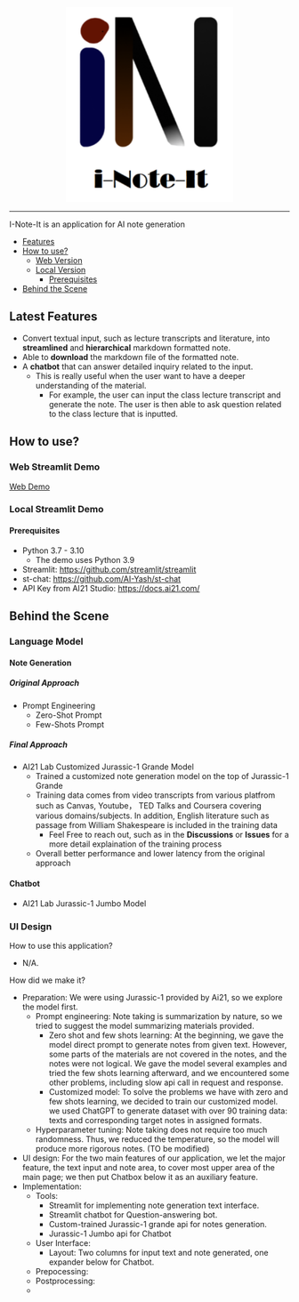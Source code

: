 <p align="center">
<img src="Assets/logo.png" width="300" height="350" />
</p>

--------------------------------------------------------------------------------------------------------------------------------------------------

I-Note-It is an application for AI note generation

<!-- toc -->
- [Features](#features)
- [How to use?](#how-to-use)
  - [Web Version](#web-streamlit-demo)
  - [Local Version](#local-streamlit-demo)
    - [Prerequisites](#prerequisites)
- [Behind the Scene](#behind-the-scene)


## Latest Features 
- Convert textual input, such as lecture transcripts and literature, into **streamlined** and **hierarchical** markdown formatted note.
- Able to **download** the markdown file of the formatted note.
- A **chatbot** that can answer detailed inquiry related to the input.
  - This is really useful when the user want to have a deeper understanding of the material. 
    - For example, the user can input the class lecture transcript and generate the note. The user is then able to ask question related to the class lecture that is inputted.

## How to use?



### Web Streamlit Demo
[Web Demo](https://zslrmhb-i-note-it-streamlit--scriptsmain-yj2vod.streamlit.app/)

### Local Streamlit Demo

#### Prerequisites
- Python 3.7 - 3.10 
  - The demo uses Python 3.9
- Streamlit: https://github.com/streamlit/streamlit
- st-chat: https://github.com/AI-Yash/st-chat
- API Key from AI21 Studio: https://docs.ai21.com/


## Behind the Scene

### Language Model
#### Note Generation

##### Original Approach
- Prompt Engineering
  - Zero-Shot Prompt
  - Few-Shots Prompt
##### Final Approach
- AI21 Lab Customized Jurassic-1 Grande Model 
  - Trained a customized note generation model on the top of Jurassic-1 Grande
  - Training data comes from video transcripts from various platfrom such as Canvas, Youtube， TED Talks and Coursera covering various domains/subjects. In addition, English literature such as passage from William Shakespeare is included in the training data
    - Feel Free to reach out, such as in the **Discussions** or **Issues** for a more detail explaination of the training process
  - Overall better performance and lower latency from the original approach

#### Chatbot
- AI21 Lab Jurassic-1 Jumbo Model

### UI Design





How to use this application?
- N/A.
  
How did we make it?
- Preparation: We were using Jurassic-1 provided by Ai21, so we explore the model first.
  - Prompt engineering: Note taking is summarization by nature, so we tried to suggest the model summarizing materials provided. 
    - Zero shot and few shots learning: At the beginning, we gave the model direct prompt to generate notes from given text. However, some parts of the materials are not covered in the notes, and the notes were not logical. We gave the model several examples and tried the few shots learning afterward, and we encountered some other problems, including slow api call in request and response.  
    - Customized model: To solve the problems we have with zero and few shots learning, we decided to train our customized model. we used ChatGPT to generate dataset with over 90 training data: texts and corresponding target notes in assigned formats. 
  - Hyperparameter tuning: Note taking does not require too much randomness. Thus, we reduced the temperature, so the model will produce more rigorous notes. (TO be modified) 
- UI design: For the two main features of our application, we let the major feature, the text  input and note area, to cover most upper area of the main page; we then put Chatbox below it as an auxiliary feature.  
- Implementation: 
  - Tools: 
    - Streamlit for implementing note generation text interface. 
    - Streamlit chatbot for Question-answering bot. 
    - Custom-trained Jurassic-1 grande api for notes generation.
    - Jurassic-1 Jumbo api for Chatbot
  - User Interface:
    - Layout: Two columns for input text and note generated, one expander below for Chatbot. 
  - Prepocessing:
  - Postprocessing:
  - 
    

